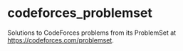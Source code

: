 # codeforces_problemset
Solutions to CodeForces problems from its ProblemSet at https://codeforces.com/problemset.